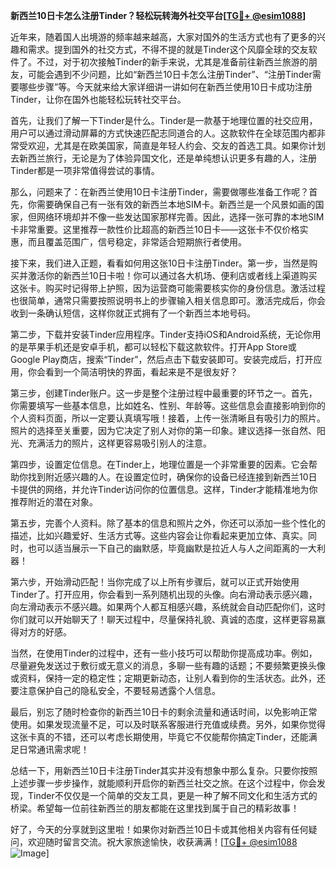 **新西兰10日卡怎么注册Tinder？轻松玩转海外社交平台[[TG💪+ @esim1088](https://t.me/s/esim1088)]**

近年来，随着国人出境游的频率越来越高，大家对国外的生活方式也有了更多的兴趣和需求。提到国外的社交方式，不得不提的就是Tinder这个风靡全球的交友软件了。不过，对于初次接触Tinder的新手来说，尤其是准备前往新西兰旅游的朋友，可能会遇到不少问题，比如“新西兰10日卡怎么注册Tinder”、“注册Tinder需要哪些步骤”等。今天就来给大家详细讲一讲如何在新西兰使用10日卡成功注册Tinder，让你在国外也能轻松玩转社交平台。

首先，让我们了解一下Tinder是什么。Tinder是一款基于地理位置的社交应用，用户可以通过滑动屏幕的方式快速匹配志同道合的人。这款软件在全球范围内都非常受欢迎，尤其是在欧美国家，简直是年轻人约会、交友的首选工具。如果你计划去新西兰旅行，无论是为了体验异国文化，还是单纯想认识更多有趣的人，注册Tinder都是一项非常值得尝试的事情。

那么，问题来了：在新西兰使用10日卡注册Tinder，需要做哪些准备工作呢？首先，你需要确保自己有一张有效的新西兰本地SIM卡。新西兰是一个风景如画的国家，但网络环境却并不像一些发达国家那样完善。因此，选择一张可靠的本地SIM卡非常重要。这里推荐一款性价比超高的新西兰10日卡——这张卡不仅价格实惠，而且覆盖范围广，信号稳定，非常适合短期旅行者使用。

接下来，我们进入正题，看看如何用这张10日卡注册Tinder。第一步，当然是购买并激活你的新西兰10日卡啦！你可以通过各大机场、便利店或者线上渠道购买这张卡。购买时记得带上护照，因为运营商可能需要核实你的身份信息。激活过程也很简单，通常只需要按照说明书上的步骤输入相关信息即可。激活完成后，你会收到一条确认短信，这样你就正式拥有了一个新西兰本地号码。

第二步，下载并安装Tinder应用程序。Tinder支持iOS和Android系统，无论你用的是苹果手机还是安卓手机，都可以轻松下载这款软件。打开App Store或Google Play商店，搜索“Tinder”，然后点击下载安装即可。安装完成后，打开应用，你会看到一个简洁明快的界面，看起来是不是很友好？

第三步，创建Tinder账户。这一步是整个注册过程中最重要的环节之一。首先，你需要填写一些基本信息，比如姓名、性别、年龄等。这些信息会直接影响到你的个人资料页面，所以一定要认真填写哦！接着，上传一张清晰且有吸引力的照片。照片的选择至关重要，因为它决定了别人对你的第一印象。建议选择一张自然、阳光、充满活力的照片，这样更容易吸引别人的注意。

第四步，设置定位信息。在Tinder上，地理位置是一个非常重要的因素。它会帮助你找到附近感兴趣的人。在设置定位时，确保你的设备已经连接到新西兰10日卡提供的网络，并允许Tinder访问你的位置信息。这样，Tinder才能精准地为你推荐附近的潜在对象。

第五步，完善个人资料。除了基本的信息和照片之外，你还可以添加一些个性化的描述，比如兴趣爱好、生活方式等。这些内容会让你看起来更加立体、真实。同时，也可以适当展示一下自己的幽默感，毕竟幽默是拉近人与人之间距离的一大利器！

第六步，开始滑动匹配！当你完成了以上所有步骤后，就可以正式开始使用Tinder了。打开应用，你会看到一系列随机出现的头像。向右滑动表示感兴趣，向左滑动表示不感兴趣。如果两个人都互相感兴趣，系统就会自动匹配你们，这时你们就可以开始聊天了！聊天过程中，尽量保持礼貌、真诚的态度，这样更容易赢得对方的好感。

当然，在使用Tinder的过程中，还有一些小技巧可以帮助你提高成功率。例如，尽量避免发送过于敷衍或无意义的消息，多聊一些有趣的话题；不要频繁更换头像或资料，保持一定的稳定性；定期更新动态，让别人看到你的生活状态。此外，还要注意保护自己的隐私安全，不要轻易透露个人信息。

最后，别忘了随时检查你的新西兰10日卡的剩余流量和通话时间，以免影响正常使用。如果发现流量不足，可以及时联系客服进行充值或续费。另外，如果你觉得这张卡真的不错，还可以考虑长期使用，毕竟它不仅能帮你搞定Tinder，还能满足日常通讯需求呢！

总结一下，用新西兰10日卡注册Tinder其实并没有想象中那么复杂。只要你按照上述步骤一步步操作，就能顺利开启你的新西兰社交之旅。在这个过程中，你会发现，Tinder不仅仅是一个简单的交友工具，更是一种了解不同文化和生活方式的桥梁。希望每一位前往新西兰的朋友都能在这里找到属于自己的精彩故事！

好了，今天的分享就到这里啦！如果你对新西兰10日卡或其他相关内容有任何疑问，欢迎随时留言交流。祝大家旅途愉快，收获满满！[[TG💪+ @esim1088](https://t.me/s/esim1088) ![Image](https://i.postimg.cc/4NQfJmqS/Snipaste-2025-05-13-00-14-12.png)]